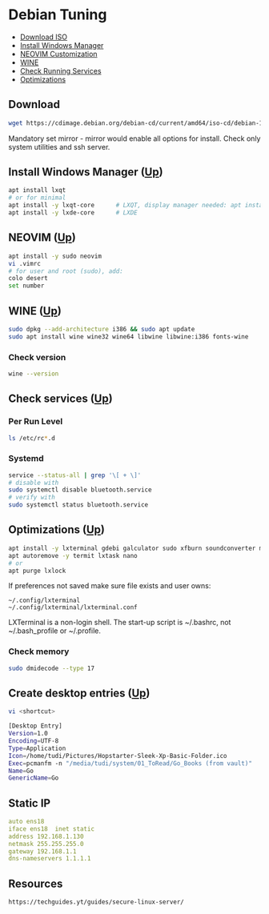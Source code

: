 # Debian Tuning <a name="top"></a>

* [Download ISO](#download)
* [Install Windows Manager](#lxqt)
* [NEOVIM Customization](#vim)
* [WINE](#wine)
* [Check Running Services](#check)
* [Optimizations](#optim)

## Download <a name="download"></a>

```bash
wget https://cdimage.debian.org/debian-cd/current/amd64/iso-cd/debian-10.3.0-amd64-netinst.iso
```

Mandatory set mirror - mirror would enable all options for install. Check only system utilities and ssh server.

## Install Windows Manager <a name="lxqt"></a>  ([Up](#top))

```bash
apt install lxqt
# or for minimal
apt install -y lxqt-core      # LXQT, display manager needed: apt install lightdm
apt install -y lxde-core      # LXDE
```

## NEOVIM <a name="vim"></a>  ([Up](#top))

```bash
apt install -y sudo neovim
vi .vimrc  
# for user and root (sudo), add:
colo desert
set number
```

## WINE <a name="wine"></a>  ([Up](#top))

```bash
sudo dpkg --add-architecture i386 && sudo apt update
sudo apt install wine wine32 wine64 libwine libwine:i386 fonts-wine
```

### Check version

```sh
wine --version
```

## Check services <a name="check"></a>  ([Up](#top))

### Per Run Level

```bash
ls /etc/rc*.d
```

### Systemd

```bash
service --status-all | grep '\[ + \]'
# disable with
sudo systemctl disable bluetooth.service
# verify with
sudo systemctl status bluetooth.service
```

## Optimizations <a name="optim"></a>  ([Up](#top))

```bash
apt install -y lxterminal gdebi galculator sudo xfburn soundconverter mc p7zip-full qpdfview qbittorrent geany
apt autoremove -y termit lxtask nano
# or
apt purge lxlock
```

If preferences not saved make sure file exists and user owns:

```vim
~/.config/lxterminal
~/.config/lxterminal/lxterminal.conf
```

LXTerminal is a non-login shell. 
The start-up script is ~/.bashrc, not ~/.bash_profile or ~/.profile.

### Check memory

```sh
sudo dmidecode --type 17
```

## Create desktop entries  ([Up](#top))

```sh
vi <shortcut>

[Desktop Entry]
Version=1.0
Encoding=UTF-8
Type=Application
Icon=/home/tudi/Pictures/Hopstarter-Sleek-Xp-Basic-Folder.ico
Exec=pcmanfm -n "/media/tudi/system/01_ToRead/Go_Books (from vault)"
Name=Go
GenericName=Go
```

## Static IP

```yaml
auto ens18
iface ens18  inet static
address 192.168.1.130
netmask 255.255.255.0
gateway 192.168.1.1
dns-nameservers 1.1.1.1
```

## Resources

```html
https://techguides.yt/guides/secure-linux-server/
```
